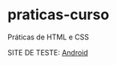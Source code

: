 # praticas-curso
 Práticas de HTML e CSS

 <p>SITE DE TESTE: <a href=" https://victoralvesmoura.github.io/praticas-curso/desafio/index.html" target="_blank">Android</a></p>
